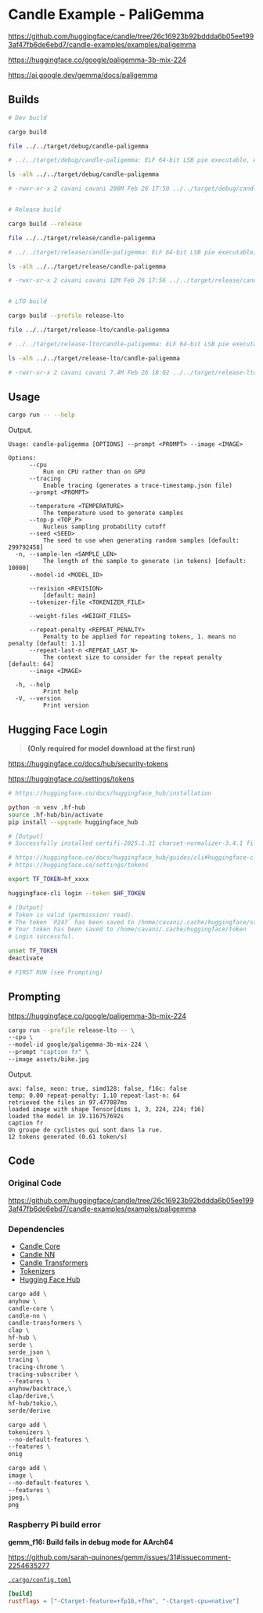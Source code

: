 # Candle Example - PaliGemma

<https://github.com/huggingface/candle/tree/26c16923b92bddda6b05ee1993af47fb6de6ebd7/candle-examples/examples/paligemma>

<https://huggingface.co/google/paligemma-3b-mix-224>

<https://ai.google.dev/gemma/docs/paligemma>

## Builds

```sh
# Dev build

cargo build

file ../../target/debug/candle-paligemma

# ../../target/debug/candle-paligemma: ELF 64-bit LSB pie executable, ARM aarch64, version 1 (SYSV), dynamically linked, interpreter /lib/ld-linux-aarch64.so.1, BuildID[sha1]=d0ea2904eee531580251cfa1b53849aa3d30eb90, for GNU/Linux 3.7.0, with debug_info, not stripped

ls -alh ../../target/debug/candle-paligemma

# -rwxr-xr-x 2 cavani cavani 206M Feb 26 17:50 ../../target/debug/candle-paligemma


# Release build

cargo build --release

file ../../target/release/candle-paligemma

# ../../target/release/candle-paligemma: ELF 64-bit LSB pie executable, ARM aarch64, version 1 (SYSV), dynamically linked, interpreter /lib/ld-linux-aarch64.so.1, BuildID[sha1]=b83b93f2aca36c6da2c4b13f2849d64e7adef55d, for GNU/Linux 3.7.0, not stripped

ls -alh ../../target/release/candle-paligemma

# -rwxr-xr-x 2 cavani cavani 12M Feb 26 17:56 ../../target/release/candle-paligemma


# LTO build

cargo build --profile release-lto

file ../../target/release-lto/candle-paligemma

# ../../target/release-lto/candle-paligemma: ELF 64-bit LSB pie executable, ARM aarch64, version 1 (SYSV), dynamically linked, interpreter /lib/ld-linux-aarch64.so.1, BuildID[sha1]=0b6367f79594d77de3e2e95e888e5f1ccb493daf, for GNU/Linux 3.7.0, stripped

ls -alh ../../target/release-lto/candle-paligemma

# -rwxr-xr-x 2 cavani cavani 7.4M Feb 26 18:02 ../../target/release-lto/candle-paligemma
```

## Usage

```sh
cargo run -- --help
```

Output.

```text
Usage: candle-paligemma [OPTIONS] --prompt <PROMPT> --image <IMAGE>

Options:
      --cpu
          Run on CPU rather than on GPU
      --tracing
          Enable tracing (generates a trace-timestamp.json file)
      --prompt <PROMPT>

      --temperature <TEMPERATURE>
          The temperature used to generate samples
      --top-p <TOP_P>
          Nucleus sampling probability cutoff
      --seed <SEED>
          The seed to use when generating random samples [default: 299792458]
  -n, --sample-len <SAMPLE_LEN>
          The length of the sample to generate (in tokens) [default: 10000]
      --model-id <MODEL_ID>

      --revision <REVISION>
          [default: main]
      --tokenizer-file <TOKENIZER_FILE>

      --weight-files <WEIGHT_FILES>

      --repeat-penalty <REPEAT_PENALTY>
          Penalty to be applied for repeating tokens, 1. means no penalty [default: 1.1]
      --repeat-last-n <REPEAT_LAST_N>
          The context size to consider for the repeat penalty [default: 64]
      --image <IMAGE>

  -h, --help
          Print help
  -V, --version
          Print version
```

## Hugging Face Login

> **(Only required for model download at the first run)**

<https://huggingface.co/docs/hub/security-tokens>

<https://huggingface.co/settings/tokens>

```sh
# https://huggingface.co/docs/huggingface_hub/installation

python -m venv .hf-hub
source .hf-hub/bin/activate
pip install --upgrade huggingface_hub

# [Output]
# Successfully installed certifi-2025.1.31 charset-normalizer-3.4.1 filelock-3.17.0 fsspec-2025.2.0 huggingface_hub-0.29.1 idna-3.10 packaging-24.2 pyyaml-6.0.2 requests-2.32.3 tqdm-4.67.1 typing-extensions-4.12.2 urllib3-2.3.0

# https://huggingface.co/docs/huggingface_hub/guides/cli#huggingface-cli-login
# https://huggingface.co/settings/tokens

export TF_TOKEN=hf_xxxx

huggingface-cli login --token $HF_TOKEN

# [Output]
# Token is valid (permission: read).
# The token `P247` has been saved to /home/cavani/.cache/huggingface/stored_tokens
# Your token has been saved to /home/cavani/.cache/huggingface/token
# Login successful.

unset TF_TOKEN
deactivate

# FIRST RUN (see Prompting)
```

## Prompting

<https://huggingface.co/google/paligemma-3b-mix-224>

```sh
cargo run --profile release-lto -- \
--cpu \
--model-id google/paligemma-3b-mix-224 \
--prompt "caption fr" \
--image assets/bike.jpg
```

Output.

```text
avx: false, neon: true, simd128: false, f16c: false
temp: 0.00 repeat-penalty: 1.10 repeat-last-n: 64
retrieved the files in 97.477087ms
loaded image with shape Tensor[dims 1, 3, 224, 224; f16]
loaded the model in 19.116757692s
caption fr
Un groupe de cyclistes qui sont dans la rue.
12 tokens generated (0.61 token/s)
```

## Code

### Original Code

<https://github.com/huggingface/candle/tree/26c16923b92bddda6b05ee1993af47fb6de6ebd7/candle-examples/examples/paligemma>

### Dependencies

- [Candle Core](https://crates.io/crates/candle-core)
- [Candle NN](https://crates.io/crates/candle-nn)
- [Candle Transformers](https://crates.io/crates/candle-transformers)
- [Tokenizers](https://crates.io/crates/tokenizers)
- [Hugging Face Hub](https://crates.io/crates/hf-hub)

```sh
cargo add \
anyhow \
candle-core \
candle-nn \
candle-transformers \
clap \
hf-hub \
serde \
serde_json \
tracing \
tracing-chrome \
tracing-subscriber \
--features \
anyhow/backtrace,\
clap/derive,\
hf-hub/tokio,\
serde/derive

cargo add \
tokenizers \
--no-default-features \
--features \
onig

cargo add \
image \
--no-default-features \
--features \
jpeg,\
png
```

### Raspberry Pi build error

**gemm_f16: Build fails in debug mode for AArch64**

<https://github.com/sarah-quinones/gemm/issues/31#issuecomment-2254635277>

[`.cargo/config.toml`](./.cargo/config.toml)

```toml
[build]
rustflags = ["-Ctarget-feature=+fp16,+fhm", "-Ctarget-cpu=native"]
```
